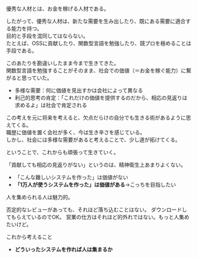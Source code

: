 優秀な人材とは、お金を稼げる人材である。  

したがって、優秀な人材は、新たな需要を生み出したり、既にある需要に適合する能力を持つ。  
目的と手段を混同してはならない。  
たとえば、OSSに貢献したり、関数型言語を勉強したり、競プロを極めることは手段である。  

このあたりを勘違いしたまま今まで生きてきた。  
関数型言語を勉強することがそのまま、社会での価値（＝お金を稼ぐ能力）に繋がると思っていた。  

* 多様な需要：何に価値を見出すかは会社によって異なる  
* 利己的思考の肯定：「これだけの価値を提供するのだから、相応の見返りは求めるよ」は社会で肯定される

この考えを元に将来を考えると、欠点だらけの自分でも生きる術があるように思えてくる。  
職歴に価値を置く会社が多く、今は生き辛さを感じている。  
しかし、社会には多様な需要があると考えることで、少し道が拓けてくる。

ということで、これからも頑張って生きていく。

「貢献しても相応の見返りがない」というのは、精神衛生上あまりよくない。

* 「こんな難しいシステムを作った」は価値がない
* **「1万人が使うシステムを作った」は価値がある**→こっちを目指したい

人を集められる人は魅力的。

否定的なレビューがあっても、それほど落ち込むことはない。
ダウンロードしてもらえているのでOK。
営業の仕方はそれほど的外れではない。もっと人集めたいけど。

これから考えること

* **どういったシステムを作れば人は集まるか**
